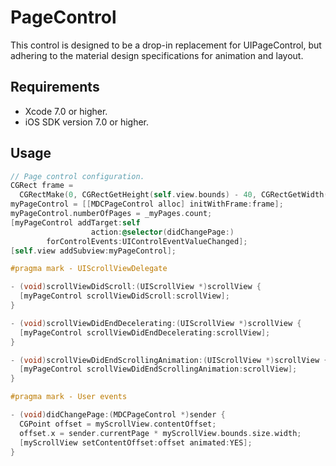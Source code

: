 # PageControl

This control is designed to be a drop-in replacement for UIPageControl, but adhering to the
material design specifications for animation and layout.

## Requirements

- Xcode 7.0 or higher.
- iOS SDK version 7.0 or higher.

## Usage

```objectivec
// Page control configuration.
CGRect frame =
  CGRectMake(0, CGRectGetHeight(self.view.bounds) - 40, CGRectGetWidth(self.view.bounds), 40);
myPageControl = [[MDCPageControl alloc] initWithFrame:frame];
myPageControl.numberOfPages = _myPages.count;
[myPageControl addTarget:self
                  action:@selector(didChangePage:)
        forControlEvents:UIControlEventValueChanged];
[self.view addSubview:myPageControl];

#pragma mark - UIScrollViewDelegate

- (void)scrollViewDidScroll:(UIScrollView *)scrollView {
  [myPageControl scrollViewDidScroll:scrollView];
}

- (void)scrollViewDidEndDecelerating:(UIScrollView *)scrollView {
  [myPageControl scrollViewDidEndDecelerating:scrollView];
}

- (void)scrollViewDidEndScrollingAnimation:(UIScrollView *)scrollView {
  [myPageControl scrollViewDidEndScrollingAnimation:scrollView];
}

#pragma mark - User events

- (void)didChangePage:(MDCPageControl *)sender {
  CGPoint offset = myScrollView.contentOffset;
  offset.x = sender.currentPage * myScrollView.bounds.size.width;
  [myScrollView setContentOffset:offset animated:YES];
}
```
